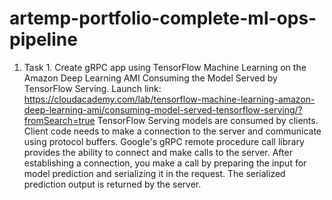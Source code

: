 # artemp-portfolio-complete-ml-ops-pipeline

1. Task 1. Create gRPC app using
TensorFlow Machine Learning on the Amazon Deep Learning AMI
Consuming the Model Served by TensorFlow Serving. Launch link:
https://cloudacademy.com/lab/tensorflow-machine-learning-amazon-deep-learning-ami/consuming-model-served-tensorflow-serving/?fromSearch=true
TensorFlow Serving models are consumed by clients. Client code needs to make a connection to the server and communicate using protocol buffers. Google's gRPC remote procedure call library provides the ability to connect and make calls to the server. After establishing a connection, you make a call by preparing the input for model prediction and serializing it in the request. The serialized prediction output is returned by the server.

